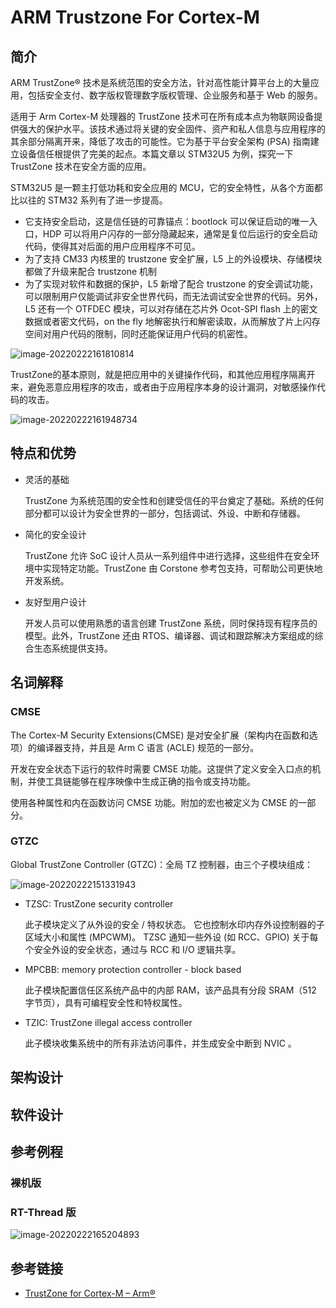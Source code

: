 # ARM Trustzone For Cortex-M

## 简介

ARM TrustZone® 技术是系统范围的安全方法，针对高性能计算平台上的大量应用，包括安全支付、数字版权管理数字版权管理、企业服务和基于 Web 的服务。

适用于 Arm Cortex-M 处理器的 TrustZone 技术可在所有成本点为物联网设备提供强大的保护水平。该技术通过将关键的安全固件、资产和私人信息与应用程序的其余部分隔离开来，降低了攻击的可能性。它为基于平台安全架构 (PSA) 指南建立设备信任根提供了完美的起点。本篇文章以 STM32U5 为例，探究一下 TrustZone 技术在安全方面的应用。

STM32U5 是一颗主打低功耗和安全应用的 MCU，它的安全特性，从各个方面都比以往的 STM32 系列有了进一步提高。

- 它支持安全启动，这是信任链的可靠锚点：bootlock 可以保证启动的唯一入口，HDP 可以将用户闪存的一部分隐藏起来，通常是复位后运行的安全启动代码，使得其对后面的用户应用程序不可见。
- 为了支持 CM33 内核里的 trustzone 安全扩展，L5 上的外设模块、存储模块都做了升级来配合 trustzone 机制
- 为了实现对软件和数据的保护，L5 新增了配合 trustzone 的安全调试功能，可以限制用户仅能调试非安全世界代码，而无法调试安全世界的代码。另外，L5 还有一个 OTFDEC 模块，可以对存储在芯片外 Ocot-SPI flash 上的密文数据或者密文代码，on the fly 地解密执行和解密读取，从而解放了片上闪存空间对用户代码的限制，同时还能保证用户代码的机密性。

![image-20220222161810814](C:\Users\LiuKang\AppData\Roaming\Typora\typora-user-images\image-20220222161810814.png)

TrustZone的基本原则，就是把应用中的关键操作代码，和其他应用程序隔离开来，避免恶意应用程序的攻击，或者由于应用程序本身的设计漏洞，对敏感操作代码的攻击。

![image-20220222161948734](C:\Users\LiuKang\AppData\Roaming\Typora\typora-user-images\image-20220222161948734.png)

## 特点和优势

- 灵活的基础

  TrustZone 为系统范围的安全性和创建受信任的平台奠定了基础。系统的任何部分都可以设计为安全世界的一部分，包括调试、外设、中断和存储器。

- 简化的安全设计

  TrustZone 允许 SoC 设计人员从一系列组件中进行选择，这些组件在安全环境中实现特定功能。TrustZone 由 Corstone 参考包支持，可帮助公司更快地开发系统。

- 友好型用户设计

  开发人员可以使用熟悉的语言创建 TrustZone 系统，同时保持现有程序员的模型。此外，TrustZone 还由 RTOS、编译器、调试和跟踪解决方案组成的综合生态系统提供支持。

## 名词解释

### CMSE

The Cortex-M Security Extensions(CMSE) 是对安全扩展（架构内在函数和选项）的编译器支持，并且是 Arm C 语言 (ACLE) 规范的一部分。

开发在安全状态下运行的软件时需要 CMSE 功能。这提供了定义安全入口点的机制，并使工具链能够在程序映像中生成正确的指令或支持功能。

使用各种属性和内在函数访问 CMSE 功能。附加的宏也被定义为 CMSE 的一部分。

### GTZC

Global TrustZone Controller (GTZC)：全局 TZ 控制器，由三个子模块组成：

![image-20220222151331943](C:\Users\LiuKang\AppData\Roaming\Typora\typora-user-images\image-20220222151331943.png)

- TZSC: TrustZone security controller

  此子模块定义了从外设的安全 / 特权状态。 它也控制水印内存外设控制器的子区域大小和属性  (MPCWM)。 TZSC 通知一些外设 (如 RCC、GPIO) 关于每个安全外设的安全状态，通过与 RCC 和 I/O 逻辑共享。

- MPCBB: memory protection controller - block based

  此子模块配置信任区系统产品中的内部 RAM，该产品具有分段 SRAM（512 字节页），具有可编程安全性和特权属性。

- TZIC: TrustZone illegal access controller

  此子模块收集系统中的所有非法访问事件，并生成安全中断到 NVIC 。

## 架构设计

## 软件设计

## 参考例程

### 裸机版

### RT-Thread 版

![image-20220222165204893](C:\Users\LiuKang\AppData\Roaming\Typora\typora-user-images\image-20220222165204893.png)

## 参考链接

- [TrustZone for Cortex-M – Arm®](https://www.arm.com/technologies/trustzone-for-cortex-m)
